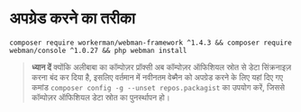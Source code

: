 # अपग्रेड करने का तरीका

`composer require workerman/webman-framework ^1.4.3 && composer require webman/console ^1.0.27 && php webman install`

> **ध्यान दें**
> क्योंकि अलीबाबा का कॉम्पोज़र प्रॉक्सी अब कॉम्पोज़र ऑफिशियल स्रोत से डेटा सिंक्रनाइज़ करना बंद कर दिया है, इसलिए वर्तमान में नवीनतम वेब्मैन को अपग्रेड करने के लिए यहां दिए गए कमांड `composer config -g --unset repos.packagist` का उपयोग करें, जिससे कॉम्पोज़र ऑफिशियल डेटा स्रोत का पुनर्स्थापन हो।
